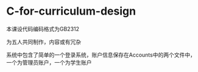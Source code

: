 # C-for-curriculum-design
本课设代码编码格式为GB2312

为五人共同制作，内容或有冗杂

系统中包含了简单的一个登录系统，账户信息保存在Accounts中的两个文件中，
一个为管理员账户，一个为学生账户
